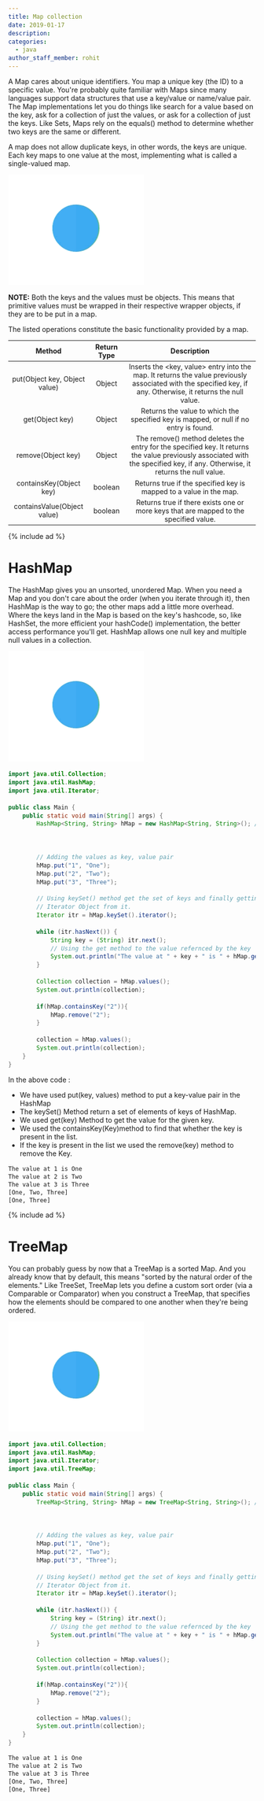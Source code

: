 ```yaml
---
title: Map collection
date: 2019-01-17
description:  
categories:
  - java
author_staff_member: rohit
---
```


A Map cares about unique identifiers. You map a unique key (the ID) to a specific value. You're probably quite familiar with Maps since many languages support data structures that use a key/value or name/value pair. The Map implementations let you do things like search for a value based on the key, ask for a collection of just the values, or ask for a collection of just the keys. Like Sets, Maps rely on the equals() method to determine whether two keys are the same or different.

A map does not allow duplicate keys, in other words, the keys are unique. Each key maps to one value at the most, implementing what is called a single-valued map.

<img alt="collection" src="/images/loader.gif"  data-src="/images/2019/java/map.png" class="lazy img-center"/>

**NOTE:** Both the keys and the values must be objects. This means that primitive values must be wrapped in their respective wrapper objects, if they are to be put in a map.

The listed operations constitute the basic functionality provided by a map.

| Method | Return Type | Description |
|:---:|:---:|:---:|
| put(Object key, Object value) | Object | Inserts the <key, value> entry into the map. It returns the value previously associated with the specified key, if any. Otherwise, it returns the null value. |
| get(Object key) | Object | Returns the value to which the specified key is mapped, or null if no entry is found. |
| remove(Object key) | Object | The remove() method deletes the entry for the specified key. It returns the value previously associated with the specified key, if any. Otherwise, it returns the null value. |
| containsKey(Object key) | boolean | Returns true if the specified key is mapped to a value in the map. |
| containsValue(Object value) | boolean | Returns true if there exists one or more keys that are mapped to the specified value. |

{% include ad %}
# HashMap

The HashMap gives you an unsorted, unordered Map. When you need a Map and you don't care about the order (when you iterate through it), then HashMap is the way to go; the other maps add a little more overhead. Where the keys land in the Map is based on the key's hashcode, so, like HashSet, the more efficient your hashCode() implementation, the better access performance you'll get. HashMap allows one null key and multiple null values in a collection.

<img alt="collection" src="/images/loader.gif"  data-src="/images/2019/java/map-2.png" class="lazy img-center"/>

```java
import java.util.Collection;
import java.util.HashMap;
import java.util.Iterator;

public class Main {
	public static void main(String[] args) {
		HashMap<String, String> hMap = new HashMap<String, String>(); // Creating
																		// a
																		// hashMap

		// Adding the values as key, value pair
		hMap.put("1", "One");
		hMap.put("2", "Two");
		hMap.put("3", "Three");

		// Using keySet() method get the set of keys and finally getting the
		// Iterator Object from it.
		Iterator itr = hMap.keySet().iterator();

		while (itr.hasNext()) {
			String key = (String) itr.next();
			// Using the get method to the value refernced by the key
			System.out.println("The value at " + key + " is " + hMap.get(key));
		}
		
		Collection collection = hMap.values();
		System.out.println(collection);
		
		if(hMap.containsKey("2")){
			hMap.remove("2");
		}
		
		collection = hMap.values();
		System.out.println(collection);
	}
}
```

In the above code :
- We have used put(key, values) method to put a key-value pair in the HashMap
- The keySet() Method return a set of elements of keys of HashMap.
- We used get(key) Method to get the value for the given key.
- We used the containsKey(Key)method to find that whether the key is present in the list.
- If the key is present in the list we used the remove(key) method to remove the Key.

```text
The value at 1 is One
The value at 2 is Two
The value at 3 is Three
[One, Two, Three]
[One, Three]
```
{% include ad %}
# TreeMap
You can probably guess by now that a TreeMap is a sorted Map. And you already know that by default, this means "sorted by the natural order of the elements." Like TreeSet, TreeMap lets you define a custom sort order (via a Comparable or Comparator) when you construct a TreeMap, that specifies how the elements should be compared to one another when they're being ordered.

<img alt="collection" src="/images/loader.gif"  data-src="/images/2019/java/t-map.png" class="lazy img-center"/>

```java
import java.util.Collection;
import java.util.HashMap;
import java.util.Iterator;
import java.util.TreeMap;

public class Main {
	public static void main(String[] args) {
		TreeMap<String, String> hMap = new TreeMap<String, String>(); // Creating
																		// a
																		// TreeMap

		// Adding the values as key, value pair
		hMap.put("1", "One");
		hMap.put("2", "Two");
		hMap.put("3", "Three");

		// Using keySet() method get the set of keys and finally getting the
		// Iterator Object from it.
		Iterator itr = hMap.keySet().iterator();

		while (itr.hasNext()) {
			String key = (String) itr.next();
			// Using the get method to the value refernced by the key
			System.out.println("The value at " + key + " is " + hMap.get(key));
		}
		
		Collection collection = hMap.values();
		System.out.println(collection);
		
		if(hMap.containsKey("2")){
			hMap.remove("2");
		}
		
		collection = hMap.values();
		System.out.println(collection);
	}
}
```

```text
The value at 1 is One
The value at 2 is Two
The value at 3 is Three
[One, Two, Three]
[One, Three]
```


